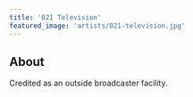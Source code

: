 ```yaml
---
title: '021 Television'
featured_image: 'artists/021-television.jpg'
---
```


## About

Credited as an outside broadcaster facility.
